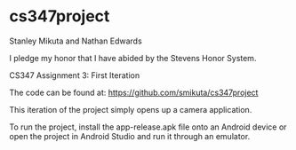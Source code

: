 # cs347project
Stanley Mikuta and Nathan Edwards

I pledge my honor that I have abided by the Stevens Honor System.

CS347 Assignment 3: First Iteration

The code can be found at:
https://github.com/smikuta/cs347project

This iteration of the project simply opens up a camera application.

To run the project, install the app-release.apk file onto an Android device or open the project in Android Studio and run it through an emulator.
